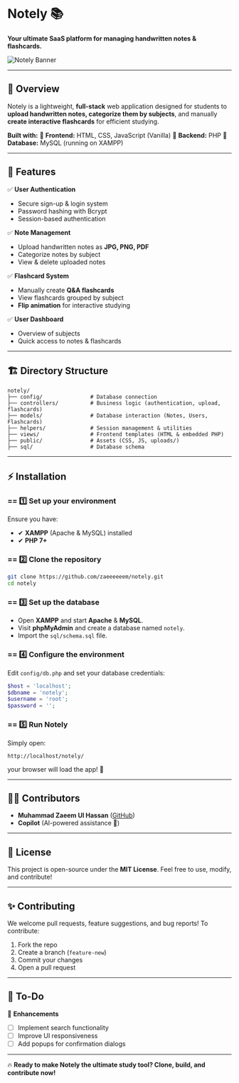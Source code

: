 # Notely 📚

**Your ultimate SaaS platform for managing handwritten notes & flashcards.**

![Notely Banner]("\img\banner.jpg")

---

## 🚀 Overview

Notely is a lightweight, **full-stack** web application designed for students to **upload handwritten notes, categorize them by subjects**, and manually **create interactive flashcards** for efficient studying.

**Built with:**
🔹 **Frontend:** HTML, CSS, JavaScript (Vanilla)
🔹 **Backend:** PHP
🔹 **Database:** MySQL (running on XAMPP)

---

## 🌟 Features

✅ **User Authentication**

* Secure sign-up & login system
* Password hashing with Bcrypt
* Session-based authentication

✅ **Note Management**

* Upload handwritten notes as **JPG, PNG, PDF**
* Categorize notes by subject
* View & delete uploaded notes

✅ **Flashcard System**

* Manually create **Q\&A flashcards**
* View flashcards grouped by subject
* **Flip animation** for interactive studying

✅ **User Dashboard**

* Overview of subjects
* Quick access to notes & flashcards

---

## 🏗️ Directory Structure

```
notely/
├── config/               # Database connection
├── controllers/          # Business logic (authentication, upload, flashcards)
├── models/               # Database interaction (Notes, Users, Flashcards)
├── helpers/              # Session management & utilities
├── views/                # Frontend templates (HTML & embedded PHP)
├── public/               # Assets (CSS, JS, uploads/)
├── sql/                  # Database schema
```

---

## ⚡ Installation

### == 1️⃣ Set up your environment

Ensure you have:

* ✔ **XAMPP** (Apache & MySQL) installed
* ✔ **PHP 7+**

### == 2️⃣ Clone the repository

```sh
git clone https://github.com/zaeeeeeem/notely.git
cd notely
```

### == 3️⃣ Set up the database

* Open **XAMPP** and start **Apache** & **MySQL**.
* Visit **phpMyAdmin** and create a database named `notely`.
* Import the `sql/schema.sql` file.

### == 4️⃣ Configure the environment

Edit `config/db.php` and set your database credentials:

```php
$host = 'localhost';
$dbname = 'notely';
$username = 'root';
$password = '';
```

### == 5️⃣ Run Notely

Simply open:

```
http://localhost/notely/
```

your browser will load the app! 🎉

---

## 👨‍💻 Contributors

* **Muhammad Zaeem Ul Hassan** ([GitHub](https://github.com/zaeeeeeem))
* **Copilot** (AI-powered assistance 🤖)

---

## 📜 License

This project is open-source under the **MIT License**. Feel free to use, modify, and contribute!

---

## ✨ Contributing

We welcome pull requests, feature suggestions, and bug reports! To contribute:

1. Fork the repo
2. Create a branch (`feature-new`)
3. Commit your changes
4. Open a pull request

---

## 📝 To-Do

🔲 **Enhancements**

* [ ] Implement search functionality
* [ ] Improve UI responsiveness
* [ ] Add popups for confirmation dialogs

---

🔥 **Ready to make Notely the ultimate study tool? Clone, build, and contribute now!**